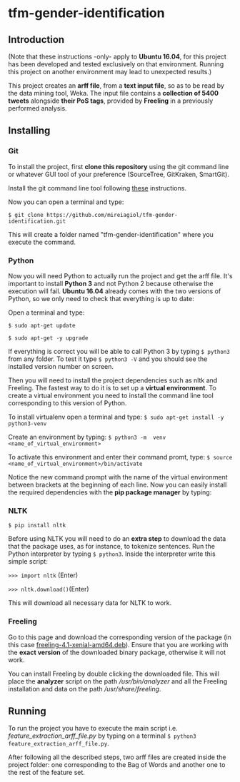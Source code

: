 # tfm-gender-identification

## Introduction

(Note that these instructions -only- apply to **Ubuntu 16.04**, for this project has been developed and tested exclusively on that environment. Running this project on another environment may lead to unexpected results.)

This project creates an **arff file**, from a **text input file**, so as to be read by the data mining tool, Weka. The input file contains a **collection of 5400 tweets** alongside **their PoS tags**, provided by **Freeling** in a previously performed analysis.

## Installing

### Git

To install the project, first **clone this repository** using the git command line or whatever GUI tool of your preference (SourceTree, GitKraken, SmartGit).

Install the git command line tool following [these](https://git-scm.com/downloads) instructions.

Now you can open a terminal and type:

`$ git clone https://github.com/mireiagiol/tfm-gender-identification.git`

This will create a folder named "tfm-gender-identification" where you execute the command.

### Python

Now you will need Python to actually run the project and get the arff file. It's important to install **Python 3** and not Python 2 because otherwise the execution will fail.
**Ubuntu 16.04** already comes with the two versions of Python, so we only need to check that everything is up to date:

Open a terminal and type:

`$ sudo apt-get update`

`$ sudo apt-get -y upgrade`

If everything is correct you will be able to call Python 3 by typing `$ python3` from any folder. To test it type `$ python3 -V` and you should see the installed version number on screen.

Then you will need to install the project dependencies such as nltk and Freeling. The fastest way to do it is to set up a **virtual environment**. To create a virtual environment you need to install the command line tool corresponding to this version of Python.

To install virtualenv open a terminal and type:
`$ sudo apt-get install -y python3-venv`

Create an environment by typing:
 `$ python3 -m  venv  <name_of_virtual_environment>`
 
To activate this environment and enter their command promt, type:
`$ source <name_of_virtual_environment>/bin/activate`

Notice the new command prompt with the name of the virtual environment between brackets at the beginning of each line.
Now you can easily install the required dependencies with the **pip package manager** by typing:

### NLTK

`$ pip install nltk`

Before using NLTK you will need to do an **extra step** to download the data that the package uses, as for instance, to tokenize sentences. Run the Python interpreter by typing `$ python3`. Inside the interpreter write this simple script:

`>>> import nltk` (Enter)

`>>> nltk.download()`(Enter)

This will download all necessary data for NLTK to work.

### Freeling

Go to this page and download the corresponding version of the package (in this case [freeling-4.1-xenial-amd64.deb](https://github.com/TALP-UPC/FreeLing/releases/download/4.1/freeling-4.1-xenial-amd64.deb)).
Ensure that you are working with the **exact version** of the downloaded binary package, otherwise it will not work.

You can install Freeling by double clicking the downloaded file. This will place the **analyzer** script on the path */usr/bin/analyzer* and all the Freeling installation and data on the path */usr/share/freeling*.

## Running

To run the project you have to execute the main script i.e. *feature_extraction_arff_file.py* by typing on a terminal `$ python3 feature_extraction_arff_file.py`.

After following all the described steps, two arff files are created inside the project folder: one corresponding to the Bag of Words and another one to the rest of the feature set.